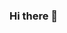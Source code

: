 ### Hi there 👋

<!--
**ugwu01/ugwu01** is a ✨ _special_ ✨ repository because its `README.md` (this file) appears on your GitHub profile.

Here are some ideas to get you started:

- 🔭 I’m currently working on various data analysis projects and trying to build a strong portfolio using Spreadsheet, SQL, PowerBI, Tableeau and Python
- 🌱 I’m currently learning R Script for data analysis
- 👯 I’m looking to collaborate on data analytics and data science projects.
- 📫 How to reach me: Instagram/Twitter @UGWU_SI 
- 😄 Pronouns: He/Her
- ⚡ Fun fact: I learn by teaching, which is why i constatly take out time to teach people data analysis 
-->
